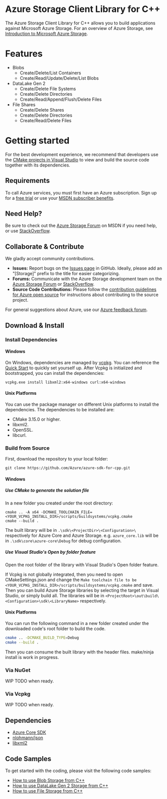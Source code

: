 # Azure Storage Client Library for C++

The Azure Storage Client Library for C++ allows you to build applications against Microsoft Azure Storage. For an overview of Azure Storage, see [Introduction to Microsoft Azure Storage](https://docs.microsoft.com/en-us/azure/storage/common/storage-introduction).

# Features

- Blobs
    - Create/Delete/List Containers
    - Create/Read/Update/Delete/List Blobs
- DataLake Gen 2
    - Create/Delete File Systems
    - Create/Delete Directories
    - Create/Read/Append/Flush/Delete Files
- File Shares
    - Create/Delete Shares
    - Create/Delete Directories
    - Create/Read/Delete Files

# Getting started

For the best development experience, we recommend that developers use the [CMake projects in Visual Studio](https://docs.microsoft.com/en-us/cpp/build/cmake-projects-in-visual-studio?view=vs-2019) to view and build the source code together with its dependencies.

## Requirements

To call Azure services, you must first have an Azure subscription. Sign up for a [free trial](https://azure.microsoft.com/en-us/pricing/free-trial/) or use your [MSDN subscriber benefits](https://azure.microsoft.com/en-us/pricing/member-offers/msdn-benefits-details/).

## Need Help?

Be sure to check out the [Azure Storage Forum](https://social.msdn.microsoft.com/Forums/azure/en-US/home?forum=windowsazuredata) on MSDN if you need help, or use [StackOverflow](http://stackoverflow.com/questions/tagged/azure).

## Collaborate & Contribute

We gladly accept community contributions.

- **Issues:** Report bugs on the [Issues page](https://github.com/Azure/azure-sdk-for-cpp/issues) in GitHub. Ideally, please add an "[Storage]" prefix to the title for easier categorizing.
- **Forums:** Communicate with the Azure Storage development team on the [Azure Storage Forum](https://social.msdn.microsoft.com/Forums/azure/en-US/home?forum=windowsazuredata) or [StackOverflow](http://stackoverflow.com/questions/tagged/azure).
- **Source Code Contributions:** Please follow the [contribution guidelines for Azure open source](https://azure.github.io/azure-sdk/cpp_introduction.html) for instructions about contributing to the source project.

For general suggestions about Azure, use our [Azure feedback forum](http://feedback.azure.com/forums/34192--general-feedback).

## Download & Install

### Install Dependencies

#### Windows

On Windows, dependencies are managed by [vcpkg](https://github.com/microsoft/vcpkg). You can reference the [Quick Start](https://github.com/microsoft/vcpkg#quick-start-windows) to quickly set yourself up.
After Vcpkg is initialized and bootstrapped, you can install the dependencies:
```BatchFile
vcpkg.exe install libxml2:x64-windows curl:x64-windows
```

#### Unix Platforms

You can use the package manager on different Unix platforms to install the dependencies. The dependencies to be installed are:

  - CMake 3.15.0 or higher.
  - libxml2.
  - OpenSSL.
  - libcurl.

### Build from Source

First, download the repository to your local folder:
```BatchFile
git clone https://github.com/Azure/azure-sdk-for-cpp.git
```

#### Windows

##### Use CMake to generate the solution file

In a new folder you created under the root directory:
```BatchFile
cmake .. -A x64 -DCMAKE_TOOLCHAIN_FILE=<YOUR_VCPKG_INSTALL_DIR>/scripts/buildsystems/vcpkg.cmake
cmake --build .
```

The built library will be in `.\sdk\<ProjectDir>\<Configuration>\` respectively for Azure Core and Azure Storage. e.g. `azure_core.lib` will be in `.\sdk\core\azure-core\Debug` for debug configuration.

##### Use Visual Studio's Open by folder feature
Open the root folder of the library with Visual Studio's Open folder feature.

If Vcpkg is not globally integrated, then you need to open CMakeSettings.json and change the `Make toolchain file to be <YOUR_VCPKG_INSTALL_DIR>/scripts/buildsystems/vcpkg.cmake` and save.
Then you can build Azure Storage libraries by selecting the target in Visual Studio, or simply build all.
The libraries will be in `<ProjectRoot>\out\build\<Configuration>\sdk\<LibraryName>` respectively.

#### Unix Platforms

You can run the following command in a new folder created under the downloaded code's root folder to build the code.

```bash
cmake .. -DCMAKE_BUILD_TYPE=Debug
cmake --build .
```
Then you can consume the built library with the header files.
make/ninja install is work in progress.


### Via NuGet
WIP
TODO when ready.

### Via Vcpkg
WIP
TODO when ready.

## Dependencies

  - [Azure Core SDK](https://github.com/Azure/azure-sdk-for-cpp/blob/master/README.md)
  - [nlohmann/json](https://github.com/nlohmann/json)
  - [libxml2](http://xmlsoft.org/)

## Code Samples

To get started with the coding, please visit the following code samples:
- [How to use Blob Storage from C++](azure-storage-blobs/sample/blob_getting_started.cpp)
- [How to use DataLake Gen 2 Storage from C++](azure-storage-files-datalake/sample/datalake_getting_started.cpp)
- [How to use File Storage from C++](azure-storage-files-shares/sample/file_share_getting_started.cpp)
